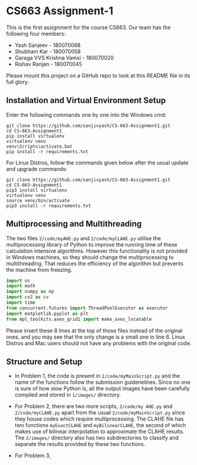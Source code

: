 # CS663 Assignment-1

This is the first assignment for the course CS663. Our team has the following four members:
- Yash Sanjeev - 180070068
- Shubham Kar - 180070058
- Garaga VVS Krishna Vamsi -  180070020
- Rishav Ranjan - 180070045

Please mount this project on a GitHub repo to look at this README file in its full glory. 

## Installation and Virtual Environment Setup

Enter the following commands one by one into the Windows cmd:

```
git clone https://github.com/sanjivyash/CS-663-Assignment1.git
cd CS-663-Assignment1
pip install virtualenv
virtualenv venv
venv\Scripts\activate.bat
pip install -r requirements.txt
```

For Linux Distros, follow the commands given below after the usual update and upgrade commands:

```
git clone https://github.com/sanjivyash/CS-663-Assignment1.git
cd CS-663-Assignment1
pip3 install virtualenv
virtualenv venv
source venv/bin/activate
pip3 install -r requirements.txt
```

## Multiprocessing and Multithreading

The two files ```2/code/myAHE.py``` and ```2/code/myCLAHE.py``` utilise the multiprocessing library of Python to improve the running time of these calculation intensive algorithms. 
However this functionality is not provided in Windows machines, so they should change the multiprocessing to multithreading. That reduces the efficiency of the algorithm but prevents the machine from freezing.

```python
import os
import math
import numpy as np 
import cv2 as cv
import time
from concurrent.futures import ThreadPoolExecutor as executor
import matplotlib.pyplot as plt 
from mpl_toolkits.axes_grid1 import make_axes_locatable
```
Please insert these 8 lines at the top of those files instead of the original ones, and you may see that the only change is a small one in line 6.
Linux Distros and Mac users should not have any problems with the original code.

## Structure and Setup

- In Problem 1, the code is present in ```1/code/myMainScript.py``` and the name of the functions follow the submission guidenelines. Since no one is sure of how slow Python is, all the output images have been carefully compiled and stored in ```1/images/``` directory.

- For Problem 2, there are two more scripts, ```2/code/my AHE.py``` and ```2/code/myCLAHE.py``` apart from the usual ```2/code/myMainScript.py``` since they house codes which require multiprocessing. The CLAHE file has two functions ```myExactCLAHE``` and ```myBilinearCLAHE```, the second of which makes use of bilinear interpolation to approximate the CLAHE results. The ```2/images/``` directory also has two subdirectories to classify and separate the results provided by these two functions.

- For Problem 3, 
